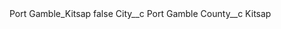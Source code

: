 <?xml version="1.0" encoding="UTF-8"?>
<CustomMetadata xmlns="http://soap.sforce.com/2006/04/metadata" xmlns:xsi="http://www.w3.org/2001/XMLSchema-instance" xmlns:xsd="http://www.w3.org/2001/XMLSchema">
    <label>Port Gamble_Kitsap</label>
    <protected>false</protected>
    <values>
        <field>City__c</field>
        <value xsi:type="xsd:string">Port Gamble</value>
    </values>
    <values>
        <field>County__c</field>
        <value xsi:type="xsd:string">Kitsap</value>
    </values>
</CustomMetadata>
